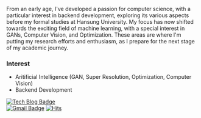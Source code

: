 From an early age, I've developed a passion for computer science, with a particular interest in backend development, exploring its various aspects before my formal studies at Hansung University. My focus has now shifted towards the exciting field of machine learning, with a special interest in GANs, Computer Vision, and Optimization. These areas are where I'm putting my research efforts and enthusiasm, as I prepare for the next stage of my academic journey.


### Interest
- Aritificial Intelligence (GAN, Super Resolution, Optimization, Computer Vision)
- Backend Development


[![Tech Blog Badge](http://img.shields.io/badge/-Tech%20blog-FB5BC5?style=flat-square&logo=github&link=https://techbless.github.io/)](https://techbless.github.io//)	
[![Gmail Badge](https://img.shields.io/badge/Gmail-d14836?style=flat-square&logo=Gmail&logoColor=white&link=mailto:techblessme@gmail.com)](mailto:techblessme@gmail.com)
[![Hits](https://hits.seeyoufarm.com/api/count/incr/badge.svg?url=https%3A%2F%2Fgithub.com%2Ftechbless)](https://hits.seeyoufarm.com)


<!--
**techbless/techbless** is a ✨ _special_ ✨ repository because its `README.md` (this file) appears on your GitHub profile.

Here are some ideas to get you started:

- 🔭 I’m currently working on ...
- 🌱 I’m currently learning ...
- 👯 I’m looking to collaborate on ...
- 🤔 I’m looking for help with ...
- 💬 Ask me about ...
- 📫 How to reach me: ...
- 😄 Pronouns: ...
- ⚡ Fun fact: ...
-->
